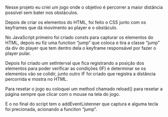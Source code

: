 Nesse projeto eu criei um jogo onde o objetivo é percorrer a maior distância possível sem bater nos obstáculos. 

Depois de criar os elementos do HTML, foi feito o CSS junto com os keyframes que dá movimento ao player e o obstáculo. 

No JavaScript primeiro foi criado consts para capturar os elementos do HTML, depois eu fiz uma function “jump” que coloca e tira a classe “jump” da div do player que tem dentro dela o keyframe responsável por fazer o player pular. 

Depois foi criado um setInterval que fica registrando a posição dos elementos para poder verificar as condições (IF) e determinar se os elementos vão se colidir, junto outro IF foi criado que registra a distância percorrida e mostra no HTML.  

Para resetar o jogo eu coloquei um method chamado reload() para resetar a página sempre que clicar com o mouse na tela do jogo. 

E o no final do script tem o addEventListenner que captura e alguma tecla foi precionada, acionando a funciton “jump”. 